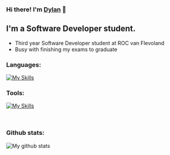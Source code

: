 ### Hi there! I'm [Dylan](https://dylaneckhart.netlify.app) 👋 

## I'm a Software Developer student.

- Third year Software Developer student at ROC van Flevoland
- Busy with finishing my exams to graduate

### Languages:

[![My Skills](https://skillicons.dev/icons?i=html,css,js,mysql,php,java,python,cs)](https://skillicons.dev)

### Tools:

[![My Skills](https://skillicons.dev/icons?i=vscode,wordpress,git,unity,xd)](https://skillicons.dev)

<br />

### Github stats:

<img align="center" src="https://github-readme-stats.vercel.app/api?username=dylaneckhart&show_icons=true&theme=radical" alt="My github stats" />

